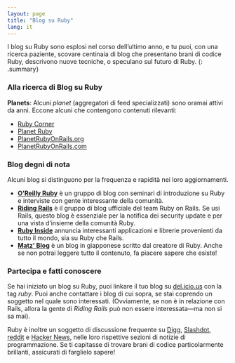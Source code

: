 ```yaml
---
layout: page
title: "Blog su Ruby"
lang: it
---
```


I blog su Ruby sono esplosi nel corso dell’ultimo anno, e tu puoi, con
una ricerca paziente, scovare centinaia di blog che presentano brani di
codice Ruby, descrivono nuove tecniche, o speculano sul futuro di Ruby.
{: .summary}

### Alla ricerca di Blog su Ruby
**Planets**\: Alcuni *planet* (aggregatori di feed specializzati) sono
oramai attivi da anni. Eccone alcuni che contengono contenuti rilevanti:

* [Ruby Corner][1]
* [Planet Ruby][2]
* [PlanetRubyOnRails.org][3]
* [PlanetRubyOnRails.com][4]

### Blog degni di nota

Alcuni blog si distinguono per la frequenza e rapidità nei loro
aggiornamenti.

* [**O’Reilly Ruby**][5] è un gruppo di blog con seminari di
  introduzione su Ruby e interviste con gente interessante della
  comunità.
* [**Riding Rails**][6] è il gruppo di blog ufficiale del team Ruby on
  Rails. Se usi Rails, questo blog è essenziale per la notifica dei
  security update e per una vista d’insieme della comunità Ruby.
* [**Ruby Inside**][7] annuncia interessanti applicazioni e librerie
  provenienti da tutto il mondo, sia su Ruby che Rails.
* [**Matz’ Blog**][8] è un blog in giapponese scritto dal creatore di
  Ruby. Anche se non potrai leggere tutto il contenuto, fa piacere
  sapere che esiste!

### Partecipa e fatti conoscere

Se hai iniziato un blog su Ruby, puoi linkare il tuo blog su
[del.icio.us][9] con la tag *ruby*. Puoi anche contattare i blog di cui
sopra, se stai coprendo un soggetto nel quale sono interessati.
(Ovviamente, se non è in relazione con Rails, allora la gente di *Riding
Rails* può non essere interessata—ma non si sa mai).

Ruby è inoltre un soggetto di discussione frequente su [Digg][10],
[Slashdot][11], [reddit][12] e [Hacker News][13], nelle loro rispettive
sezioni di notizie di programmazione. Se ti capitasse di trovare brani
di codice particolarmente brillanti, assicurati di farglielo sapere!



[1]: http://rubycorner.com
[2]: http://planetruby.0x42.net/
[3]: http://www.planetrubyonrails.org/
[4]: http://www.planetrubyonrails.com/
[5]: http://oreillynet.com/ruby/
[6]: http://weblog.rubyonrails.org/
[7]: http://www.rubyinside.com/
[8]: http://www.rubyist.net/~matz/
[9]: http://del.icio.us
[10]: http://digg.com/programming
[11]: http://developers.slashdot.org/
[12]: http://www.reddit.com/r/ruby
[13]: http://news.ycombinator.com/
